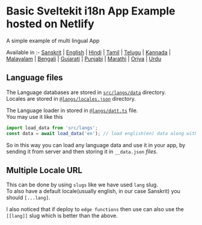# Basic Sveltekit i18n App Example hosted on Netlify

A simple example of multi lingual App

Available in :-
[Sanskrit](https://sveltekit-i18n-example.netlify.app) |
[English](https://sveltekit-i18n-example.netlify.app/en) |
[Hindi](https://sveltekit-i18n-example.netlify.app/hi) |
[Tamil](https://sveltekit-i18n-example.netlify.app/ta) |
[Telugu](https://sveltekit-i18n-example.netlify.app/te) |
[Kannada](https://sveltekit-i18n-example.netlify.app/kn) |
[Malayalam](https://sveltekit-i18n-example.netlify.app/ml) |
[Bengali](https://sveltekit-i18n-example.netlify.app/bn) |
[Gujarati](https://sveltekit-i18n-example.netlify.app/gu) |
[Punjabi](https://sveltekit-i18n-example.netlify.app/pa) |
[Marathi](https://sveltekit-i18n-example.netlify.app/mr) |
[Oriya](https://sveltekit-i18n-example.netlify.app/or) |
[Urdu](https://sveltekit-i18n-example.netlify.app/ur)

## Language files

The Language databases are stored in [`src/langs/data`](./src/langs/data) directory.  
Locales are stored in [`@langs/locales.json`](./src/langs/locales.json) directory.

The Language loader in stored in [`@langs/datt.ts`](./src/langs/datt.ts) file.  
You may use it like this

```ts
import load_data from 'src/langs';
const data = await load_data('en'); // load english(en) data along with its type
```

So in this way you can load any language data and use it in your app, by sending it from server and then storing it in `__data.json` _files_.

## Multiple Locale URL

This can be done by using `slugs` like we have used `lang` slug.  
To also have a default locale(usually english, in our case Sanskrit) you should `[...lang]`.

I also noticed that if deploy to `edge functions` then use can also use the `[[lang]]` slug which is better than the above.
